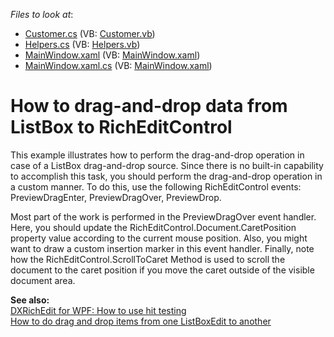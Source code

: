 <!-- default file list -->
*Files to look at*:

* [Customer.cs](./CS/ListBoxDragAndDrop/Customer.cs) (VB: [Customer.vb](./VB/ListBoxDragAndDrop/Customer.vb))
* [Helpers.cs](./CS/ListBoxDragAndDrop/Helpers.cs) (VB: [Helpers.vb](./VB/ListBoxDragAndDrop/Helpers.vb))
* [MainWindow.xaml](./CS/ListBoxDragAndDrop/MainWindow.xaml) (VB: [MainWindow.xaml](./VB/ListBoxDragAndDrop/MainWindow.xaml))
* [MainWindow.xaml.cs](./CS/ListBoxDragAndDrop/MainWindow.xaml.cs) (VB: [MainWindow.xaml](./VB/ListBoxDragAndDrop/MainWindow.xaml))
<!-- default file list end -->
# How to drag-and-drop data from ListBox to RichEditControl


<p>This example illustrates how to perform the drag-and-drop operation in case of a ListBox drag-and-drop source. Since there is no built-in capability to accomplish this task, you should perform the drag-and-drop operation in a custom manner. To do this, use the following RichEditControl events: PreviewDragEnter,  PreviewDragOver, PreviewDrop.</p><p>Most part of the work is performed in the PreviewDragOver event handler. Here, you should update the RichEditControl.Document.CaretPosition property value according to the current mouse position. Also, you might want to draw a custom insertion marker in this event handler. Finally, note how the RichEditControl.ScrollToCaret Method is used to scroll the document to the caret position if you move the caret outside of the visible document area.</p><p><strong>See </strong><strong>also:</strong><strong><br />
</strong><a href="https://www.devexpress.com/Support/Center/p/E2765">DXRichEdit for WPF: How to use hit testing</a><br />
<a href="https://www.devexpress.com/Support/Center/p/E3122">How to do drag and drop items from one ListBoxEdit to another</a></p>

<br/>



